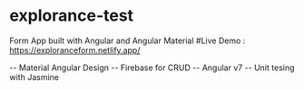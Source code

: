 # explorance-test
Form App built with Angular and Angular Material
#Live Demo : https://exploranceform.netlify.app/

-- Material  Angular Design
-- Firebase for CRUD 
-- Angular v7
-- Unit tesing with Jasmine
